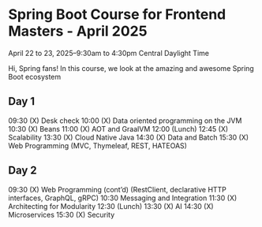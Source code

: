 # Spring Boot Course for Frontend Masters - April 2025

April 22 to 23, 2025–9:30am to 4:30pm Central Daylight Time

Hi, Spring fans! In this course, we look at the amazing and awesome Spring Boot ecosystem

## Day 1

09:30    (X) Desk check
10:00    (X) Data oriented programming on the JVM
10:30    (X) Beans
11:00    (X) AOT and GraalVM
12:00    (Lunch)
12:45    (X) Scalability
13:30    (X) Cloud Native Java
14:30    (X) Data and Batch
15:30    (X) Web Programming (MVC, Thymeleaf, REST, HATEOAS)

## Day 2

09:30    (X) Web Programming (cont’d) (RestClient, declarative HTTP interfaces, GraphQL, gRPC)
10:30 Messaging and Integration
11:30    (X) Architecting for Modularity
12:30    (Lunch)
13:30    (X) AI
14:30    (X) Microservices
15:30    (X) Security
